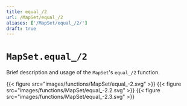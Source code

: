 ```yaml
---
title: equal_/2
url: /MapSet/equal_/2
aliases: ['/MapSet/equal_/2/']
draft: true
---
```


# `MapSet.equal_/2`
Brief description and usage of the `MapSet`'s `equal_/2` function.

{{< figure src="images/functions/MapSet/equal_-2.svg" >}}
{{< figure src="images/functions/MapSet/equal_-2.2.svg" >}}
{{< figure src="images/functions/MapSet/equal_-2.3.svg" >}}
